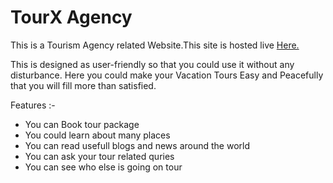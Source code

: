 <h1>TourX Agency</h1>

This is a Tourism Agency related Website.This site is hosted live <a href='https://tourx-agency.web.app/'> Here.</a>

<p>This is designed as user-friendly so that you could use it without any disturbance. Here you could make your Vacation Tours Easy and Peacefully that you will fill more than satisfied.</p>

Features :-

<ul>
<li>You can Book tour package</li>
<li>You could learn about many places</li>
<li>You can read usefull blogs and news around the world</li>
<li>You can ask your tour related quries</li>
<li>You can see who else is going on tour</li>
</ul>

